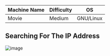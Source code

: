 |Machine Name|Difficulty|OS|
|-|-|-|
|Movie|Medium|GNU/Linux|

## Searching For The IP Address
![image](https://github.com/Satpamnesia/hackmyvm.eu/assets/44630640/dd9a8a04-9664-4654-948a-d5b95e7bf0f2)
